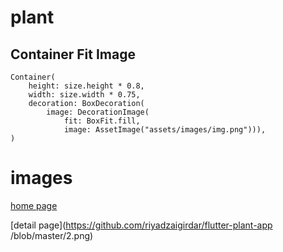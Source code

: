 # plant

## Container Fit Image
    Container(
        height: size.height * 0.8,
        width: size.width * 0.75,
        decoration: BoxDecoration(
            image: DecorationImage(
                fit: BoxFit.fill,
                image: AssetImage("assets/images/img.png"))),
    )

# images 

[home page](https://github.com/riyadzaigirdar/flutter-plant-app/blob/master/1.png)

[detail page](https://github.com/riyadzaigirdar/flutter-plant-app  /blob/master/2.png)

